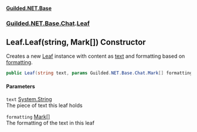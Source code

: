 
#### [Guilded.NET.Base](index 'index')
### [Guilded.NET.Base.Chat](index#Guilded_NET_Base_Chat 'Guilded.NET.Base.Chat').[Leaf](Leaf 'Guilded.NET.Base.Chat.Leaf')
## Leaf.Leaf(string, Mark[]) Constructor
Creates a new [Leaf](Leaf 'Guilded.NET.Base.Chat.Leaf') instance with content as [text](Leaf_Leaf(string_Mark__)#Guilded_NET_Base_Chat_Leaf_Leaf(string_Guilded_NET_Base_Chat_Mark__)_text 'Guilded.NET.Base.Chat.Leaf.Leaf(string, Guilded.NET.Base.Chat.Mark[]).text') and formatting based on [formatting](Leaf_Leaf(string_Mark__)#Guilded_NET_Base_Chat_Leaf_Leaf(string_Guilded_NET_Base_Chat_Mark__)_formatting 'Guilded.NET.Base.Chat.Leaf.Leaf(string, Guilded.NET.Base.Chat.Mark[]).formatting').  
```csharp
public Leaf(string text, params Guilded.NET.Base.Chat.Mark[] formatting);
```

#### Parameters
<a name='Guilded_NET_Base_Chat_Leaf_Leaf(string_Guilded_NET_Base_Chat_Mark__)_text'></a>
`text` [System.String](https://docs.microsoft.com/en-us/dotnet/api/System.String 'System.String')  
The piece of text this leaf holds
  
<a name='Guilded_NET_Base_Chat_Leaf_Leaf(string_Guilded_NET_Base_Chat_Mark__)_formatting'></a>
`formatting` [Mark](Mark 'Guilded.NET.Base.Chat.Mark')[[]](https://docs.microsoft.com/en-us/dotnet/api/System.Array 'System.Array')  
The formatting of the text in this leaf
  
